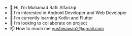 - 👋 Hi, I’m Muhamad Rafli Alfarizqi
- 👀 I’m interested in Android Developer and Web Developer
- 🌱 I’m currently learning Kotlin and Flutter
- 💞️ I’m looking to collaborate on project
- 📫 How to reach me yusfiwawan2@gmail.com

<!---
xrafffcode/xrafffcode is a ✨ special ✨ repository because its `README.md` (this file) appears on your GitHub profile.
You can click the Preview link to take a look at your changes.
--->
